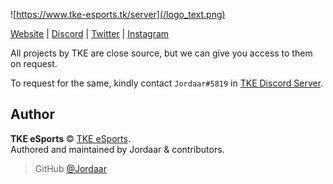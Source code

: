 ![https://www.tke-esports.tk/server](/logo_text.png)


[Website](https://www.tke-bot.tk?from=github) | [Discord](https://www.tke-bot.tk/redirect?from=github&url=https://discord.gg/Vgd5vMn) | [Twitter](https://www.tke-bot.tk/redirect?from=github&url=https://twitter.com/TIMEKEEPERS0) | [Instagram](https://www.tke-bot.tk/redirect?from=github&url=https://www.instagram.com/timekeepers0)

All projects by TKE are close source, but we can give you access to them on request.

To request for the same, kindly contact `Jordaar#5819` in [TKE Discord Server](https://discord.gg/Vgd5vMn).

## Author

**TKE eSports** © [TKE eSports](https://github.com/orgs/TKE-eSports/people).  
Authored and maintained by Jordaar & contributors.

> GitHub [@Jordaar](https://github.com/Jordaar)
